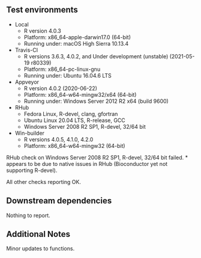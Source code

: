 ## Test environments
* Local 
	* R version 4.0.3
	* Platform: x86_64-apple-darwin17.0 (64-bit)
	* Running under: macOS High Sierra 10.13.4
* Travis-CI
	* R versions 3.6.3, 4.0.2, and Under development (unstable) (2021-05-19 r80339)
	* Platform: x86_64-pc-linux-gnu
	* Running under: Ubuntu 16.04.6 LTS
* Appveyor
	* R version 4.0.2 (2020-06-22)
	* Platform: x86_64-w64-mingw32/x64 (64-bit)
	* Running under: Windows Server 2012 R2 x64 (build 9600)
* RHub 
	* Fedora Linux, R-devel, clang, gfortran
	* Ubuntu Linux 20.04 LTS, R-release, GCC
	* Windows Server 2008 R2 SP1, R-devel, 32/64 bit
* Win-builder
	* R versions 4.0.5, 4.1.0, 4.2.0
	* Platform: x86_64-w64-mingw32 (64-bit) 

RHub check on Windows Server 2008 R2 SP1, R-devel, 32/64 bit failed. 
	* appears to be due to native issues in RHub (Bioconductor yet not
	supporting R-devel).

All other checks reporting OK. 

## Downstream dependencies
Nothing to report.

## Additional Notes
Minor updates to functions.